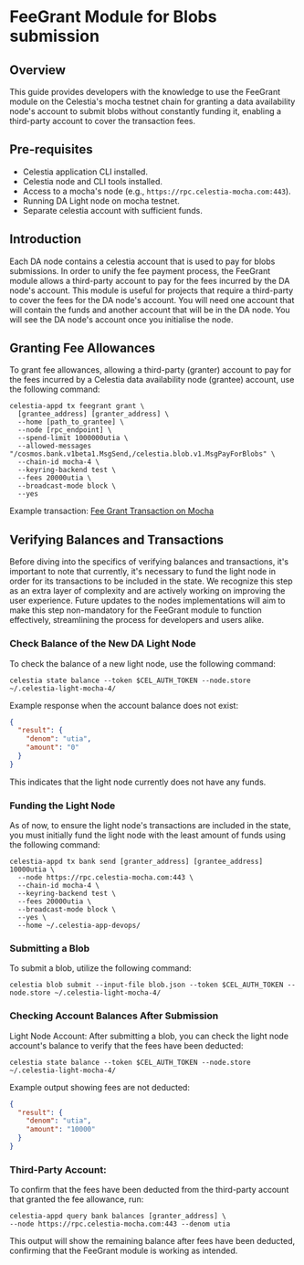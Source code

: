 # FeeGrant Module for Blobs submission

## Overview

This guide provides developers with the knowledge to use the FeeGrant module on the Celestia's mocha testnet chain for
granting a data availability node's account to submit blobs without constantly funding it, enabling a third-party
account to cover the transaction fees.

## Pre-requisites

- Celestia application CLI installed.
- Celestia node and CLI tools installed.
- Access to a mocha's node (e.g., `https://rpc.celestia-mocha.com:443`).
- Running DA Light node on mocha testnet.
- Separate celestia account with sufficient funds.

## Introduction

Each DA node contains a celestia account that is used to pay for blobs submissions. In order to unify the fee payment
process, the FeeGrant module allows a third-party account to pay for the fees incurred by the DA node's account.
This module is useful for projects that require a third-party to cover the fees for the DA node's account. You will need
one account that will contain the funds and another account that will be in the DA node. You will see the DA node's
account once you initialise the node.

## Granting Fee Allowances

To grant fee allowances, allowing a third-party (granter) account to pay for the fees incurred by a Celestia data
availability node (grantee) account, use the following command:

```shell
celestia-appd tx feegrant grant \
  [grantee_address] [granter_address] \
  --home [path_to_grantee] \
  --node [rpc_endpoint] \
  --spend-limit 1000000utia \
  --allowed-messages "/cosmos.bank.v1beta1.MsgSend,/celestia.blob.v1.MsgPayForBlobs" \
  --chain-id mocha-4 \
  --keyring-backend test \
  --fees 20000utia \
  --broadcast-mode block \
  --yes
```

Example
transaction: [Fee Grant Transaction on Mocha](https://mocha.celenium.io/tx/802a17777fbeab416f6fa2c25f0c56dd9cc8a92afc2a96293d114ac7c22efb5c)

## Verifying Balances and Transactions

Before diving into the specifics of verifying balances and transactions, it's important to note that currently, it's
necessary to fund the light node in order for its transactions to be included in the state. We recognize this step as an
extra layer of complexity and are actively working on improving the user experience. Future updates to the
nodes implementations will aim to make this step non-mandatory for the FeeGrant module to function effectively,
streamlining the process for developers and users alike.

### Check Balance of the New DA Light Node

To check the balance of a new light node, use the following command:

```shell
celestia state balance --token $CEL_AUTH_TOKEN --node.store ~/.celestia-light-mocha-4/
```

Example response when the account balance does not exist:

```json
{
  "result": {
    "denom": "utia",
    "amount": "0"
  }
}
```

This indicates that the light node currently does not have any funds.

### Funding the Light Node

As of now, to ensure the light node's transactions are included in the state, you must initially fund the light node
with the least amount of funds using the following command:

```shell
celestia-appd tx bank send [granter_address] [grantee_address] 10000utia \
  --node https://rpc.celestia-mocha.com:443 \
  --chain-id mocha-4 \
  --keyring-backend test \
  --fees 20000utia \
  --broadcast-mode block \
  --yes \
  --home ~/.celestia-app-devops/
```

### Submitting a Blob

To submit a blob, utilize the following command:

```shell
celestia blob submit --input-file blob.json --token $CEL_AUTH_TOKEN --node.store ~/.celestia-light-mocha-4/
```

### Checking Account Balances After Submission

Light Node Account:
After submitting a blob, you can check the light node account's balance to verify that the fees have been deducted:

```shell
celestia state balance --token $CEL_AUTH_TOKEN --node.store ~/.celestia-light-mocha-4/
```

Example output showing fees are not deducted:

```json
{
  "result": {
    "denom": "utia",
    "amount": "10000"
  }
}
```

### Third-Party Account:

To confirm that the fees have been deducted from the third-party account that granted the fee allowance, run:

```shell
celestia-appd query bank balances [granter_address] \
--node https://rpc.celestia-mocha.com:443 --denom utia
```

This output will show the remaining balance after fees have been deducted, confirming that the FeeGrant module is
working as intended.